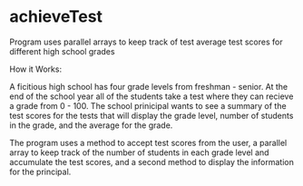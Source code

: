 # achieveTest
Program uses parallel arrays to keep track of test average test scores for different high school grades

How it Works:

A ficitious high school has four grade levels from freshman - senior. At the end of the school year all of the students take a test where they can recieve a grade from 0 - 100. The school prinicipal wants to see a summary of the test scores for the tests that will display the grade level, number of students in the grade, and the average for the grade.

The program uses a method to accept test scores from the user, a parallel array to keep track of the number of students in each grade level and accumulate the test scores, and a second method to display the information for the principal. 

